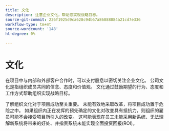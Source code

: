 ```yaml
---
title: 文化
description: 注意企业文化，帮助您实现战略目标。
source-git-commit: 226f1925d9ca628c94b67a86888084a21cd7e336
workflow-type: tm+mt
source-wordcount: '148'
ht-degree: 0%

---
```



# 文化

在项目中与内部和外部客户合作时，可以支付股息以密切关注企业文化。 公司文化是指组织成员共同的信念、态度和价值观。 文化通过鼓励期望的行为、态度和工作方式帮助组织实现战略目标。

了解组织文化对于项目成功至关重要。 未能有效地采取改革，将项目成功置于危险之中。 如果组织内正在发挥的预先确定的文化对改变具有抵抗力，则组织的雇员可能不会接受项目所引入的改变。 这可能表现在员工未能采用新系统、无法理解新系统将带来的好处、并指责系统未能实现全面投资回报(ROI)。
